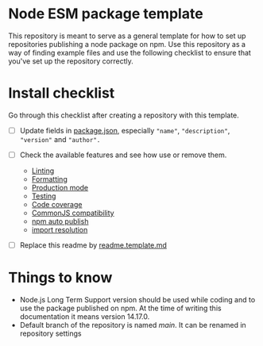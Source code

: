 <!-- https://github.com/orbitdb/repo-template -->

# Node ESM package template

This repository is meant to serve as a general template for how to set up repositories publishing a node package on npm. Use this repository as a way of finding example files and use the following checklist to ensure that you've set up the repository correctly.

# Install checklist

Go through this checklist after creating a repository with this template.

- [ ] Update fields in [package.json](./package.json), especially `"name"`, `"description"`, `"version"` and `"author".`

- [ ] Check the available features and see how use or remove them.

  - [Linting](./docs/linting/linting.md#linting)
  - [Formatting](./docs/formatting/formatting.md#formatting)
  - [Production mode](./docs/production_mode/production_mode.md#production-mode)
  - [Testing](./docs/testing/testing.md#testing)
  - [Code coverage](./docs/coverage/coverage.md#coverage)
  - [CommonJS compatibility](./docs/commonjs_compat/commonjs_compat.md#commonjs-compatibility)
  - [npm auto publish](./docs/auto_publish/auto_publish.md#auto-publish-on-npm)
  - [import resolution](./docs/import_resolution/import_resolution.md#import-resolution)

- [ ] Replace this readme by [readme.template.md](./readme.template.md)

# Things to know

- Node.js Long Term Support version should be used while coding and to use the package published on npm. At the time of writing this documentation it means version 14.17.0.
- Default branch of the repository is named _main_. It can be renamed in repository settings
